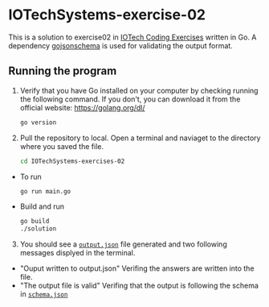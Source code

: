 # IOTechSystems-exercise-02
This is a solution to exercise02 in [IOTech Coding Exercises](https://github.com/IOTechSystems/exercises) written in Go. A dependency [gojsonschema](https://github.com/xeipuuv/gojsonschema) is used for validating the output format.

## Running the program
1. Verify that you have Go installed on your computer by checking running the following command. If you don't, you can download it from the official website: https://golang.org/dl/
    ```sh
    go version
    ```
2. Pull the repository to local. Open a terminal and naviaget to the directory where you saved the file.
    ```sh
    cd IOTechSystems-exercises-02
    ```

  - To run
    ```sh
    go run main.go
    ```
  - Build and run
    ```sh
    go build
    ./solution
    ```
    
3. You should see a [`output.json`](./output.json) file generated and two following messages displyed in the terminal.
  - "Ouput written to output.json"
    Verifing the answers are written into the file.
  - "The output file is valid"
    Verifing that the output is following the schema in [`schema.json`](./output-schema/schema.json)

